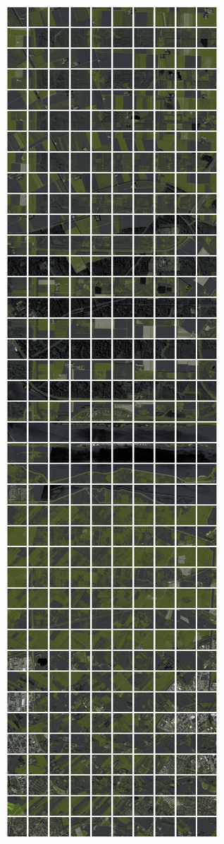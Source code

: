 <html>
<div>
<img src="https://github.com/HakkaTjakka/NL_TILE_MAP/blob/main/18/625/-1049/r.6250.-10490.png" height="44" width="44">
<img src="https://github.com/HakkaTjakka/NL_TILE_MAP/blob/main/18/625/-1049/r.6251.-10490.png" height="44" width="44">
<img src="https://github.com/HakkaTjakka/NL_TILE_MAP/blob/main/18/625/-1049/r.6252.-10490.png" height="44" width="44">
<img src="https://github.com/HakkaTjakka/NL_TILE_MAP/blob/main/18/625/-1049/r.6253.-10490.png" height="44" width="44">
<img src="https://github.com/HakkaTjakka/NL_TILE_MAP/blob/main/18/625/-1049/r.6254.-10490.png" height="44" width="44">
<img src="https://github.com/HakkaTjakka/NL_TILE_MAP/blob/main/18/625/-1049/r.6255.-10490.png" height="44" width="44">
<img src="https://github.com/HakkaTjakka/NL_TILE_MAP/blob/main/18/625/-1049/r.6256.-10490.png" height="44" width="44">
<img src="https://github.com/HakkaTjakka/NL_TILE_MAP/blob/main/18/625/-1049/r.6257.-10490.png" height="44" width="44">
<img src="https://github.com/HakkaTjakka/NL_TILE_MAP/blob/main/18/625/-1049/r.6258.-10490.png" height="44" width="44">
<img src="https://github.com/HakkaTjakka/NL_TILE_MAP/blob/main/18/625/-1049/r.6259.-10490.png" height="44" width="44">
<img src="https://github.com/HakkaTjakka/NL_TILE_MAP/blob/main/18/626/-1049/r.6260.-10490.png" height="44" width="44">
<img src="https://github.com/HakkaTjakka/NL_TILE_MAP/blob/main/18/626/-1049/r.6261.-10490.png" height="44" width="44">
<img src="https://github.com/HakkaTjakka/NL_TILE_MAP/blob/main/18/626/-1049/r.6262.-10490.png" height="44" width="44">
<img src="https://github.com/HakkaTjakka/NL_TILE_MAP/blob/main/18/626/-1049/r.6263.-10490.png" height="44" width="44">
<img src="https://github.com/HakkaTjakka/NL_TILE_MAP/blob/main/18/626/-1049/r.6264.-10490.png" height="44" width="44">
<img src="https://github.com/HakkaTjakka/NL_TILE_MAP/blob/main/18/626/-1049/r.6265.-10490.png" height="44" width="44">
<img src="https://github.com/HakkaTjakka/NL_TILE_MAP/blob/main/18/626/-1049/r.6266.-10490.png" height="44" width="44">
<img src="https://github.com/HakkaTjakka/NL_TILE_MAP/blob/main/18/626/-1049/r.6267.-10490.png" height="44" width="44">
<img src="https://github.com/HakkaTjakka/NL_TILE_MAP/blob/main/18/626/-1049/r.6268.-10490.png" height="44" width="44">
<img src="https://github.com/HakkaTjakka/NL_TILE_MAP/blob/main/18/626/-1049/r.6269.-10490.png" height="44" width="44">
<br>
<img src="https://github.com/HakkaTjakka/NL_TILE_MAP/blob/main/18/625/-1049/r.6250.-10489.png" height="44" width="44">
<img src="https://github.com/HakkaTjakka/NL_TILE_MAP/blob/main/18/625/-1049/r.6251.-10489.png" height="44" width="44">
<img src="https://github.com/HakkaTjakka/NL_TILE_MAP/blob/main/18/625/-1049/r.6252.-10489.png" height="44" width="44">
<img src="https://github.com/HakkaTjakka/NL_TILE_MAP/blob/main/18/625/-1049/r.6253.-10489.png" height="44" width="44">
<img src="https://github.com/HakkaTjakka/NL_TILE_MAP/blob/main/18/625/-1049/r.6254.-10489.png" height="44" width="44">
<img src="https://github.com/HakkaTjakka/NL_TILE_MAP/blob/main/18/625/-1049/r.6255.-10489.png" height="44" width="44">
<img src="https://github.com/HakkaTjakka/NL_TILE_MAP/blob/main/18/625/-1049/r.6256.-10489.png" height="44" width="44">
<img src="https://github.com/HakkaTjakka/NL_TILE_MAP/blob/main/18/625/-1049/r.6257.-10489.png" height="44" width="44">
<img src="https://github.com/HakkaTjakka/NL_TILE_MAP/blob/main/18/625/-1049/r.6258.-10489.png" height="44" width="44">
<img src="https://github.com/HakkaTjakka/NL_TILE_MAP/blob/main/18/625/-1049/r.6259.-10489.png" height="44" width="44">
<img src="https://github.com/HakkaTjakka/NL_TILE_MAP/blob/main/18/626/-1049/r.6260.-10489.png" height="44" width="44">
<img src="https://github.com/HakkaTjakka/NL_TILE_MAP/blob/main/18/626/-1049/r.6261.-10489.png" height="44" width="44">
<img src="https://github.com/HakkaTjakka/NL_TILE_MAP/blob/main/18/626/-1049/r.6262.-10489.png" height="44" width="44">
<img src="https://github.com/HakkaTjakka/NL_TILE_MAP/blob/main/18/626/-1049/r.6263.-10489.png" height="44" width="44">
<img src="https://github.com/HakkaTjakka/NL_TILE_MAP/blob/main/18/626/-1049/r.6264.-10489.png" height="44" width="44">
<img src="https://github.com/HakkaTjakka/NL_TILE_MAP/blob/main/18/626/-1049/r.6265.-10489.png" height="44" width="44">
<img src="https://github.com/HakkaTjakka/NL_TILE_MAP/blob/main/18/626/-1049/r.6266.-10489.png" height="44" width="44">
<img src="https://github.com/HakkaTjakka/NL_TILE_MAP/blob/main/18/626/-1049/r.6267.-10489.png" height="44" width="44">
<img src="https://github.com/HakkaTjakka/NL_TILE_MAP/blob/main/18/626/-1049/r.6268.-10489.png" height="44" width="44">
<img src="https://github.com/HakkaTjakka/NL_TILE_MAP/blob/main/18/626/-1049/r.6269.-10489.png" height="44" width="44">
<br>
<img src="https://github.com/HakkaTjakka/NL_TILE_MAP/blob/main/18/625/-1049/r.6250.-10488.png" height="44" width="44">
<img src="https://github.com/HakkaTjakka/NL_TILE_MAP/blob/main/18/625/-1049/r.6251.-10488.png" height="44" width="44">
<img src="https://github.com/HakkaTjakka/NL_TILE_MAP/blob/main/18/625/-1049/r.6252.-10488.png" height="44" width="44">
<img src="https://github.com/HakkaTjakka/NL_TILE_MAP/blob/main/18/625/-1049/r.6253.-10488.png" height="44" width="44">
<img src="https://github.com/HakkaTjakka/NL_TILE_MAP/blob/main/18/625/-1049/r.6254.-10488.png" height="44" width="44">
<img src="https://github.com/HakkaTjakka/NL_TILE_MAP/blob/main/18/625/-1049/r.6255.-10488.png" height="44" width="44">
<img src="https://github.com/HakkaTjakka/NL_TILE_MAP/blob/main/18/625/-1049/r.6256.-10488.png" height="44" width="44">
<img src="https://github.com/HakkaTjakka/NL_TILE_MAP/blob/main/18/625/-1049/r.6257.-10488.png" height="44" width="44">
<img src="https://github.com/HakkaTjakka/NL_TILE_MAP/blob/main/18/625/-1049/r.6258.-10488.png" height="44" width="44">
<img src="https://github.com/HakkaTjakka/NL_TILE_MAP/blob/main/18/625/-1049/r.6259.-10488.png" height="44" width="44">
<img src="https://github.com/HakkaTjakka/NL_TILE_MAP/blob/main/18/626/-1049/r.6260.-10488.png" height="44" width="44">
<img src="https://github.com/HakkaTjakka/NL_TILE_MAP/blob/main/18/626/-1049/r.6261.-10488.png" height="44" width="44">
<img src="https://github.com/HakkaTjakka/NL_TILE_MAP/blob/main/18/626/-1049/r.6262.-10488.png" height="44" width="44">
<img src="https://github.com/HakkaTjakka/NL_TILE_MAP/blob/main/18/626/-1049/r.6263.-10488.png" height="44" width="44">
<img src="https://github.com/HakkaTjakka/NL_TILE_MAP/blob/main/18/626/-1049/r.6264.-10488.png" height="44" width="44">
<img src="https://github.com/HakkaTjakka/NL_TILE_MAP/blob/main/18/626/-1049/r.6265.-10488.png" height="44" width="44">
<img src="https://github.com/HakkaTjakka/NL_TILE_MAP/blob/main/18/626/-1049/r.6266.-10488.png" height="44" width="44">
<img src="https://github.com/HakkaTjakka/NL_TILE_MAP/blob/main/18/626/-1049/r.6267.-10488.png" height="44" width="44">
<img src="https://github.com/HakkaTjakka/NL_TILE_MAP/blob/main/18/626/-1049/r.6268.-10488.png" height="44" width="44">
<img src="https://github.com/HakkaTjakka/NL_TILE_MAP/blob/main/18/626/-1049/r.6269.-10488.png" height="44" width="44">
<br>
<img src="https://github.com/HakkaTjakka/NL_TILE_MAP/blob/main/18/625/-1049/r.6250.-10487.png" height="44" width="44">
<img src="https://github.com/HakkaTjakka/NL_TILE_MAP/blob/main/18/625/-1049/r.6251.-10487.png" height="44" width="44">
<img src="https://github.com/HakkaTjakka/NL_TILE_MAP/blob/main/18/625/-1049/r.6252.-10487.png" height="44" width="44">
<img src="https://github.com/HakkaTjakka/NL_TILE_MAP/blob/main/18/625/-1049/r.6253.-10487.png" height="44" width="44">
<img src="https://github.com/HakkaTjakka/NL_TILE_MAP/blob/main/18/625/-1049/r.6254.-10487.png" height="44" width="44">
<img src="https://github.com/HakkaTjakka/NL_TILE_MAP/blob/main/18/625/-1049/r.6255.-10487.png" height="44" width="44">
<img src="https://github.com/HakkaTjakka/NL_TILE_MAP/blob/main/18/625/-1049/r.6256.-10487.png" height="44" width="44">
<img src="https://github.com/HakkaTjakka/NL_TILE_MAP/blob/main/18/625/-1049/r.6257.-10487.png" height="44" width="44">
<img src="https://github.com/HakkaTjakka/NL_TILE_MAP/blob/main/18/625/-1049/r.6258.-10487.png" height="44" width="44">
<img src="https://github.com/HakkaTjakka/NL_TILE_MAP/blob/main/18/625/-1049/r.6259.-10487.png" height="44" width="44">
<img src="https://github.com/HakkaTjakka/NL_TILE_MAP/blob/main/18/626/-1049/r.6260.-10487.png" height="44" width="44">
<img src="https://github.com/HakkaTjakka/NL_TILE_MAP/blob/main/18/626/-1049/r.6261.-10487.png" height="44" width="44">
<img src="https://github.com/HakkaTjakka/NL_TILE_MAP/blob/main/18/626/-1049/r.6262.-10487.png" height="44" width="44">
<img src="https://github.com/HakkaTjakka/NL_TILE_MAP/blob/main/18/626/-1049/r.6263.-10487.png" height="44" width="44">
<img src="https://github.com/HakkaTjakka/NL_TILE_MAP/blob/main/18/626/-1049/r.6264.-10487.png" height="44" width="44">
<img src="https://github.com/HakkaTjakka/NL_TILE_MAP/blob/main/18/626/-1049/r.6265.-10487.png" height="44" width="44">
<img src="https://github.com/HakkaTjakka/NL_TILE_MAP/blob/main/18/626/-1049/r.6266.-10487.png" height="44" width="44">
<img src="https://github.com/HakkaTjakka/NL_TILE_MAP/blob/main/18/626/-1049/r.6267.-10487.png" height="44" width="44">
<img src="https://github.com/HakkaTjakka/NL_TILE_MAP/blob/main/18/626/-1049/r.6268.-10487.png" height="44" width="44">
<img src="https://github.com/HakkaTjakka/NL_TILE_MAP/blob/main/18/626/-1049/r.6269.-10487.png" height="44" width="44">
<br>
<img src="https://github.com/HakkaTjakka/NL_TILE_MAP/blob/main/18/625/-1049/r.6250.-10486.png" height="44" width="44">
<img src="https://github.com/HakkaTjakka/NL_TILE_MAP/blob/main/18/625/-1049/r.6251.-10486.png" height="44" width="44">
<img src="https://github.com/HakkaTjakka/NL_TILE_MAP/blob/main/18/625/-1049/r.6252.-10486.png" height="44" width="44">
<img src="https://github.com/HakkaTjakka/NL_TILE_MAP/blob/main/18/625/-1049/r.6253.-10486.png" height="44" width="44">
<img src="https://github.com/HakkaTjakka/NL_TILE_MAP/blob/main/18/625/-1049/r.6254.-10486.png" height="44" width="44">
<img src="https://github.com/HakkaTjakka/NL_TILE_MAP/blob/main/18/625/-1049/r.6255.-10486.png" height="44" width="44">
<img src="https://github.com/HakkaTjakka/NL_TILE_MAP/blob/main/18/625/-1049/r.6256.-10486.png" height="44" width="44">
<img src="https://github.com/HakkaTjakka/NL_TILE_MAP/blob/main/18/625/-1049/r.6257.-10486.png" height="44" width="44">
<img src="https://github.com/HakkaTjakka/NL_TILE_MAP/blob/main/18/625/-1049/r.6258.-10486.png" height="44" width="44">
<img src="https://github.com/HakkaTjakka/NL_TILE_MAP/blob/main/18/625/-1049/r.6259.-10486.png" height="44" width="44">
<img src="https://github.com/HakkaTjakka/NL_TILE_MAP/blob/main/18/626/-1049/r.6260.-10486.png" height="44" width="44">
<img src="https://github.com/HakkaTjakka/NL_TILE_MAP/blob/main/18/626/-1049/r.6261.-10486.png" height="44" width="44">
<img src="https://github.com/HakkaTjakka/NL_TILE_MAP/blob/main/18/626/-1049/r.6262.-10486.png" height="44" width="44">
<img src="https://github.com/HakkaTjakka/NL_TILE_MAP/blob/main/18/626/-1049/r.6263.-10486.png" height="44" width="44">
<img src="https://github.com/HakkaTjakka/NL_TILE_MAP/blob/main/18/626/-1049/r.6264.-10486.png" height="44" width="44">
<img src="https://github.com/HakkaTjakka/NL_TILE_MAP/blob/main/18/626/-1049/r.6265.-10486.png" height="44" width="44">
<img src="https://github.com/HakkaTjakka/NL_TILE_MAP/blob/main/18/626/-1049/r.6266.-10486.png" height="44" width="44">
<img src="https://github.com/HakkaTjakka/NL_TILE_MAP/blob/main/18/626/-1049/r.6267.-10486.png" height="44" width="44">
<img src="https://github.com/HakkaTjakka/NL_TILE_MAP/blob/main/18/626/-1049/r.6268.-10486.png" height="44" width="44">
<img src="https://github.com/HakkaTjakka/NL_TILE_MAP/blob/main/18/626/-1049/r.6269.-10486.png" height="44" width="44">
<br>
<img src="https://github.com/HakkaTjakka/NL_TILE_MAP/blob/main/18/625/-1049/r.6250.-10485.png" height="44" width="44">
<img src="https://github.com/HakkaTjakka/NL_TILE_MAP/blob/main/18/625/-1049/r.6251.-10485.png" height="44" width="44">
<img src="https://github.com/HakkaTjakka/NL_TILE_MAP/blob/main/18/625/-1049/r.6252.-10485.png" height="44" width="44">
<img src="https://github.com/HakkaTjakka/NL_TILE_MAP/blob/main/18/625/-1049/r.6253.-10485.png" height="44" width="44">
<img src="https://github.com/HakkaTjakka/NL_TILE_MAP/blob/main/18/625/-1049/r.6254.-10485.png" height="44" width="44">
<img src="https://github.com/HakkaTjakka/NL_TILE_MAP/blob/main/18/625/-1049/r.6255.-10485.png" height="44" width="44">
<img src="https://github.com/HakkaTjakka/NL_TILE_MAP/blob/main/18/625/-1049/r.6256.-10485.png" height="44" width="44">
<img src="https://github.com/HakkaTjakka/NL_TILE_MAP/blob/main/18/625/-1049/r.6257.-10485.png" height="44" width="44">
<img src="https://github.com/HakkaTjakka/NL_TILE_MAP/blob/main/18/625/-1049/r.6258.-10485.png" height="44" width="44">
<img src="https://github.com/HakkaTjakka/NL_TILE_MAP/blob/main/18/625/-1049/r.6259.-10485.png" height="44" width="44">
<img src="https://github.com/HakkaTjakka/NL_TILE_MAP/blob/main/18/626/-1049/r.6260.-10485.png" height="44" width="44">
<img src="https://github.com/HakkaTjakka/NL_TILE_MAP/blob/main/18/626/-1049/r.6261.-10485.png" height="44" width="44">
<img src="https://github.com/HakkaTjakka/NL_TILE_MAP/blob/main/18/626/-1049/r.6262.-10485.png" height="44" width="44">
<img src="https://github.com/HakkaTjakka/NL_TILE_MAP/blob/main/18/626/-1049/r.6263.-10485.png" height="44" width="44">
<img src="https://github.com/HakkaTjakka/NL_TILE_MAP/blob/main/18/626/-1049/r.6264.-10485.png" height="44" width="44">
<img src="https://github.com/HakkaTjakka/NL_TILE_MAP/blob/main/18/626/-1049/r.6265.-10485.png" height="44" width="44">
<img src="https://github.com/HakkaTjakka/NL_TILE_MAP/blob/main/18/626/-1049/r.6266.-10485.png" height="44" width="44">
<img src="https://github.com/HakkaTjakka/NL_TILE_MAP/blob/main/18/626/-1049/r.6267.-10485.png" height="44" width="44">
<img src="https://github.com/HakkaTjakka/NL_TILE_MAP/blob/main/18/626/-1049/r.6268.-10485.png" height="44" width="44">
<img src="https://github.com/HakkaTjakka/NL_TILE_MAP/blob/main/18/626/-1049/r.6269.-10485.png" height="44" width="44">
<br>
<img src="https://github.com/HakkaTjakka/NL_TILE_MAP/blob/main/18/625/-1049/r.6250.-10484.png" height="44" width="44">
<img src="https://github.com/HakkaTjakka/NL_TILE_MAP/blob/main/18/625/-1049/r.6251.-10484.png" height="44" width="44">
<img src="https://github.com/HakkaTjakka/NL_TILE_MAP/blob/main/18/625/-1049/r.6252.-10484.png" height="44" width="44">
<img src="https://github.com/HakkaTjakka/NL_TILE_MAP/blob/main/18/625/-1049/r.6253.-10484.png" height="44" width="44">
<img src="https://github.com/HakkaTjakka/NL_TILE_MAP/blob/main/18/625/-1049/r.6254.-10484.png" height="44" width="44">
<img src="https://github.com/HakkaTjakka/NL_TILE_MAP/blob/main/18/625/-1049/r.6255.-10484.png" height="44" width="44">
<img src="https://github.com/HakkaTjakka/NL_TILE_MAP/blob/main/18/625/-1049/r.6256.-10484.png" height="44" width="44">
<img src="https://github.com/HakkaTjakka/NL_TILE_MAP/blob/main/18/625/-1049/r.6257.-10484.png" height="44" width="44">
<img src="https://github.com/HakkaTjakka/NL_TILE_MAP/blob/main/18/625/-1049/r.6258.-10484.png" height="44" width="44">
<img src="https://github.com/HakkaTjakka/NL_TILE_MAP/blob/main/18/625/-1049/r.6259.-10484.png" height="44" width="44">
<img src="https://github.com/HakkaTjakka/NL_TILE_MAP/blob/main/18/626/-1049/r.6260.-10484.png" height="44" width="44">
<img src="https://github.com/HakkaTjakka/NL_TILE_MAP/blob/main/18/626/-1049/r.6261.-10484.png" height="44" width="44">
<img src="https://github.com/HakkaTjakka/NL_TILE_MAP/blob/main/18/626/-1049/r.6262.-10484.png" height="44" width="44">
<img src="https://github.com/HakkaTjakka/NL_TILE_MAP/blob/main/18/626/-1049/r.6263.-10484.png" height="44" width="44">
<img src="https://github.com/HakkaTjakka/NL_TILE_MAP/blob/main/18/626/-1049/r.6264.-10484.png" height="44" width="44">
<img src="https://github.com/HakkaTjakka/NL_TILE_MAP/blob/main/18/626/-1049/r.6265.-10484.png" height="44" width="44">
<img src="https://github.com/HakkaTjakka/NL_TILE_MAP/blob/main/18/626/-1049/r.6266.-10484.png" height="44" width="44">
<img src="https://github.com/HakkaTjakka/NL_TILE_MAP/blob/main/18/626/-1049/r.6267.-10484.png" height="44" width="44">
<img src="https://github.com/HakkaTjakka/NL_TILE_MAP/blob/main/18/626/-1049/r.6268.-10484.png" height="44" width="44">
<img src="https://github.com/HakkaTjakka/NL_TILE_MAP/blob/main/18/626/-1049/r.6269.-10484.png" height="44" width="44">
<br>
<img src="https://github.com/HakkaTjakka/NL_TILE_MAP/blob/main/18/625/-1049/r.6250.-10483.png" height="44" width="44">
<img src="https://github.com/HakkaTjakka/NL_TILE_MAP/blob/main/18/625/-1049/r.6251.-10483.png" height="44" width="44">
<img src="https://github.com/HakkaTjakka/NL_TILE_MAP/blob/main/18/625/-1049/r.6252.-10483.png" height="44" width="44">
<img src="https://github.com/HakkaTjakka/NL_TILE_MAP/blob/main/18/625/-1049/r.6253.-10483.png" height="44" width="44">
<img src="https://github.com/HakkaTjakka/NL_TILE_MAP/blob/main/18/625/-1049/r.6254.-10483.png" height="44" width="44">
<img src="https://github.com/HakkaTjakka/NL_TILE_MAP/blob/main/18/625/-1049/r.6255.-10483.png" height="44" width="44">
<img src="https://github.com/HakkaTjakka/NL_TILE_MAP/blob/main/18/625/-1049/r.6256.-10483.png" height="44" width="44">
<img src="https://github.com/HakkaTjakka/NL_TILE_MAP/blob/main/18/625/-1049/r.6257.-10483.png" height="44" width="44">
<img src="https://github.com/HakkaTjakka/NL_TILE_MAP/blob/main/18/625/-1049/r.6258.-10483.png" height="44" width="44">
<img src="https://github.com/HakkaTjakka/NL_TILE_MAP/blob/main/18/625/-1049/r.6259.-10483.png" height="44" width="44">
<img src="https://github.com/HakkaTjakka/NL_TILE_MAP/blob/main/18/626/-1049/r.6260.-10483.png" height="44" width="44">
<img src="https://github.com/HakkaTjakka/NL_TILE_MAP/blob/main/18/626/-1049/r.6261.-10483.png" height="44" width="44">
<img src="https://github.com/HakkaTjakka/NL_TILE_MAP/blob/main/18/626/-1049/r.6262.-10483.png" height="44" width="44">
<img src="https://github.com/HakkaTjakka/NL_TILE_MAP/blob/main/18/626/-1049/r.6263.-10483.png" height="44" width="44">
<img src="https://github.com/HakkaTjakka/NL_TILE_MAP/blob/main/18/626/-1049/r.6264.-10483.png" height="44" width="44">
<img src="https://github.com/HakkaTjakka/NL_TILE_MAP/blob/main/18/626/-1049/r.6265.-10483.png" height="44" width="44">
<img src="https://github.com/HakkaTjakka/NL_TILE_MAP/blob/main/18/626/-1049/r.6266.-10483.png" height="44" width="44">
<img src="https://github.com/HakkaTjakka/NL_TILE_MAP/blob/main/18/626/-1049/r.6267.-10483.png" height="44" width="44">
<img src="https://github.com/HakkaTjakka/NL_TILE_MAP/blob/main/18/626/-1049/r.6268.-10483.png" height="44" width="44">
<img src="https://github.com/HakkaTjakka/NL_TILE_MAP/blob/main/18/626/-1049/r.6269.-10483.png" height="44" width="44">
<br>
<img src="https://github.com/HakkaTjakka/NL_TILE_MAP/blob/main/18/625/-1049/r.6250.-10482.png" height="44" width="44">
<img src="https://github.com/HakkaTjakka/NL_TILE_MAP/blob/main/18/625/-1049/r.6251.-10482.png" height="44" width="44">
<img src="https://github.com/HakkaTjakka/NL_TILE_MAP/blob/main/18/625/-1049/r.6252.-10482.png" height="44" width="44">
<img src="https://github.com/HakkaTjakka/NL_TILE_MAP/blob/main/18/625/-1049/r.6253.-10482.png" height="44" width="44">
<img src="https://github.com/HakkaTjakka/NL_TILE_MAP/blob/main/18/625/-1049/r.6254.-10482.png" height="44" width="44">
<img src="https://github.com/HakkaTjakka/NL_TILE_MAP/blob/main/18/625/-1049/r.6255.-10482.png" height="44" width="44">
<img src="https://github.com/HakkaTjakka/NL_TILE_MAP/blob/main/18/625/-1049/r.6256.-10482.png" height="44" width="44">
<img src="https://github.com/HakkaTjakka/NL_TILE_MAP/blob/main/18/625/-1049/r.6257.-10482.png" height="44" width="44">
<img src="https://github.com/HakkaTjakka/NL_TILE_MAP/blob/main/18/625/-1049/r.6258.-10482.png" height="44" width="44">
<img src="https://github.com/HakkaTjakka/NL_TILE_MAP/blob/main/18/625/-1049/r.6259.-10482.png" height="44" width="44">
<img src="https://github.com/HakkaTjakka/NL_TILE_MAP/blob/main/18/626/-1049/r.6260.-10482.png" height="44" width="44">
<img src="https://github.com/HakkaTjakka/NL_TILE_MAP/blob/main/18/626/-1049/r.6261.-10482.png" height="44" width="44">
<img src="https://github.com/HakkaTjakka/NL_TILE_MAP/blob/main/18/626/-1049/r.6262.-10482.png" height="44" width="44">
<img src="https://github.com/HakkaTjakka/NL_TILE_MAP/blob/main/18/626/-1049/r.6263.-10482.png" height="44" width="44">
<img src="https://github.com/HakkaTjakka/NL_TILE_MAP/blob/main/18/626/-1049/r.6264.-10482.png" height="44" width="44">
<img src="https://github.com/HakkaTjakka/NL_TILE_MAP/blob/main/18/626/-1049/r.6265.-10482.png" height="44" width="44">
<img src="https://github.com/HakkaTjakka/NL_TILE_MAP/blob/main/18/626/-1049/r.6266.-10482.png" height="44" width="44">
<img src="https://github.com/HakkaTjakka/NL_TILE_MAP/blob/main/18/626/-1049/r.6267.-10482.png" height="44" width="44">
<img src="https://github.com/HakkaTjakka/NL_TILE_MAP/blob/main/18/626/-1049/r.6268.-10482.png" height="44" width="44">
<img src="https://github.com/HakkaTjakka/NL_TILE_MAP/blob/main/18/626/-1049/r.6269.-10482.png" height="44" width="44">
<br>
<img src="https://github.com/HakkaTjakka/NL_TILE_MAP/blob/main/18/625/-1049/r.6250.-10481.png" height="44" width="44">
<img src="https://github.com/HakkaTjakka/NL_TILE_MAP/blob/main/18/625/-1049/r.6251.-10481.png" height="44" width="44">
<img src="https://github.com/HakkaTjakka/NL_TILE_MAP/blob/main/18/625/-1049/r.6252.-10481.png" height="44" width="44">
<img src="https://github.com/HakkaTjakka/NL_TILE_MAP/blob/main/18/625/-1049/r.6253.-10481.png" height="44" width="44">
<img src="https://github.com/HakkaTjakka/NL_TILE_MAP/blob/main/18/625/-1049/r.6254.-10481.png" height="44" width="44">
<img src="https://github.com/HakkaTjakka/NL_TILE_MAP/blob/main/18/625/-1049/r.6255.-10481.png" height="44" width="44">
<img src="https://github.com/HakkaTjakka/NL_TILE_MAP/blob/main/18/625/-1049/r.6256.-10481.png" height="44" width="44">
<img src="https://github.com/HakkaTjakka/NL_TILE_MAP/blob/main/18/625/-1049/r.6257.-10481.png" height="44" width="44">
<img src="https://github.com/HakkaTjakka/NL_TILE_MAP/blob/main/18/625/-1049/r.6258.-10481.png" height="44" width="44">
<img src="https://github.com/HakkaTjakka/NL_TILE_MAP/blob/main/18/625/-1049/r.6259.-10481.png" height="44" width="44">
<img src="https://github.com/HakkaTjakka/NL_TILE_MAP/blob/main/18/626/-1049/r.6260.-10481.png" height="44" width="44">
<img src="https://github.com/HakkaTjakka/NL_TILE_MAP/blob/main/18/626/-1049/r.6261.-10481.png" height="44" width="44">
<img src="https://github.com/HakkaTjakka/NL_TILE_MAP/blob/main/18/626/-1049/r.6262.-10481.png" height="44" width="44">
<img src="https://github.com/HakkaTjakka/NL_TILE_MAP/blob/main/18/626/-1049/r.6263.-10481.png" height="44" width="44">
<img src="https://github.com/HakkaTjakka/NL_TILE_MAP/blob/main/18/626/-1049/r.6264.-10481.png" height="44" width="44">
<img src="https://github.com/HakkaTjakka/NL_TILE_MAP/blob/main/18/626/-1049/r.6265.-10481.png" height="44" width="44">
<img src="https://github.com/HakkaTjakka/NL_TILE_MAP/blob/main/18/626/-1049/r.6266.-10481.png" height="44" width="44">
<img src="https://github.com/HakkaTjakka/NL_TILE_MAP/blob/main/18/626/-1049/r.6267.-10481.png" height="44" width="44">
<img src="https://github.com/HakkaTjakka/NL_TILE_MAP/blob/main/18/626/-1049/r.6268.-10481.png" height="44" width="44">
<img src="https://github.com/HakkaTjakka/NL_TILE_MAP/blob/main/18/626/-1049/r.6269.-10481.png" height="44" width="44">
<br>
<img src="https://github.com/HakkaTjakka/NL_TILE_MAP/blob/main/18/625/-1048/r.6250.-10480.png" height="44" width="44">
<img src="https://github.com/HakkaTjakka/NL_TILE_MAP/blob/main/18/625/-1048/r.6251.-10480.png" height="44" width="44">
<img src="https://github.com/HakkaTjakka/NL_TILE_MAP/blob/main/18/625/-1048/r.6252.-10480.png" height="44" width="44">
<img src="https://github.com/HakkaTjakka/NL_TILE_MAP/blob/main/18/625/-1048/r.6253.-10480.png" height="44" width="44">
<img src="https://github.com/HakkaTjakka/NL_TILE_MAP/blob/main/18/625/-1048/r.6254.-10480.png" height="44" width="44">
<img src="https://github.com/HakkaTjakka/NL_TILE_MAP/blob/main/18/625/-1048/r.6255.-10480.png" height="44" width="44">
<img src="https://github.com/HakkaTjakka/NL_TILE_MAP/blob/main/18/625/-1048/r.6256.-10480.png" height="44" width="44">
<img src="https://github.com/HakkaTjakka/NL_TILE_MAP/blob/main/18/625/-1048/r.6257.-10480.png" height="44" width="44">
<img src="https://github.com/HakkaTjakka/NL_TILE_MAP/blob/main/18/625/-1048/r.6258.-10480.png" height="44" width="44">
<img src="https://github.com/HakkaTjakka/NL_TILE_MAP/blob/main/18/625/-1048/r.6259.-10480.png" height="44" width="44">
<img src="https://github.com/HakkaTjakka/NL_TILE_MAP/blob/main/18/626/-1048/r.6260.-10480.png" height="44" width="44">
<img src="https://github.com/HakkaTjakka/NL_TILE_MAP/blob/main/18/626/-1048/r.6261.-10480.png" height="44" width="44">
<img src="https://github.com/HakkaTjakka/NL_TILE_MAP/blob/main/18/626/-1048/r.6262.-10480.png" height="44" width="44">
<img src="https://github.com/HakkaTjakka/NL_TILE_MAP/blob/main/18/626/-1048/r.6263.-10480.png" height="44" width="44">
<img src="https://github.com/HakkaTjakka/NL_TILE_MAP/blob/main/18/626/-1048/r.6264.-10480.png" height="44" width="44">
<img src="https://github.com/HakkaTjakka/NL_TILE_MAP/blob/main/18/626/-1048/r.6265.-10480.png" height="44" width="44">
<img src="https://github.com/HakkaTjakka/NL_TILE_MAP/blob/main/18/626/-1048/r.6266.-10480.png" height="44" width="44">
<img src="https://github.com/HakkaTjakka/NL_TILE_MAP/blob/main/18/626/-1048/r.6267.-10480.png" height="44" width="44">
<img src="https://github.com/HakkaTjakka/NL_TILE_MAP/blob/main/18/626/-1048/r.6268.-10480.png" height="44" width="44">
<img src="https://github.com/HakkaTjakka/NL_TILE_MAP/blob/main/18/626/-1048/r.6269.-10480.png" height="44" width="44">
<br>
<img src="https://github.com/HakkaTjakka/NL_TILE_MAP/blob/main/18/625/-1048/r.6250.-10479.png" height="44" width="44">
<img src="https://github.com/HakkaTjakka/NL_TILE_MAP/blob/main/18/625/-1048/r.6251.-10479.png" height="44" width="44">
<img src="https://github.com/HakkaTjakka/NL_TILE_MAP/blob/main/18/625/-1048/r.6252.-10479.png" height="44" width="44">
<img src="https://github.com/HakkaTjakka/NL_TILE_MAP/blob/main/18/625/-1048/r.6253.-10479.png" height="44" width="44">
<img src="https://github.com/HakkaTjakka/NL_TILE_MAP/blob/main/18/625/-1048/r.6254.-10479.png" height="44" width="44">
<img src="https://github.com/HakkaTjakka/NL_TILE_MAP/blob/main/18/625/-1048/r.6255.-10479.png" height="44" width="44">
<img src="https://github.com/HakkaTjakka/NL_TILE_MAP/blob/main/18/625/-1048/r.6256.-10479.png" height="44" width="44">
<img src="https://github.com/HakkaTjakka/NL_TILE_MAP/blob/main/18/625/-1048/r.6257.-10479.png" height="44" width="44">
<img src="https://github.com/HakkaTjakka/NL_TILE_MAP/blob/main/18/625/-1048/r.6258.-10479.png" height="44" width="44">
<img src="https://github.com/HakkaTjakka/NL_TILE_MAP/blob/main/18/625/-1048/r.6259.-10479.png" height="44" width="44">
<img src="https://github.com/HakkaTjakka/NL_TILE_MAP/blob/main/18/626/-1048/r.6260.-10479.png" height="44" width="44">
<img src="https://github.com/HakkaTjakka/NL_TILE_MAP/blob/main/18/626/-1048/r.6261.-10479.png" height="44" width="44">
<img src="https://github.com/HakkaTjakka/NL_TILE_MAP/blob/main/18/626/-1048/r.6262.-10479.png" height="44" width="44">
<img src="https://github.com/HakkaTjakka/NL_TILE_MAP/blob/main/18/626/-1048/r.6263.-10479.png" height="44" width="44">
<img src="https://github.com/HakkaTjakka/NL_TILE_MAP/blob/main/18/626/-1048/r.6264.-10479.png" height="44" width="44">
<img src="https://github.com/HakkaTjakka/NL_TILE_MAP/blob/main/18/626/-1048/r.6265.-10479.png" height="44" width="44">
<img src="https://github.com/HakkaTjakka/NL_TILE_MAP/blob/main/18/626/-1048/r.6266.-10479.png" height="44" width="44">
<img src="https://github.com/HakkaTjakka/NL_TILE_MAP/blob/main/18/626/-1048/r.6267.-10479.png" height="44" width="44">
<img src="https://github.com/HakkaTjakka/NL_TILE_MAP/blob/main/18/626/-1048/r.6268.-10479.png" height="44" width="44">
<img src="https://github.com/HakkaTjakka/NL_TILE_MAP/blob/main/18/626/-1048/r.6269.-10479.png" height="44" width="44">
<br>
<img src="https://github.com/HakkaTjakka/NL_TILE_MAP/blob/main/18/625/-1048/r.6250.-10478.png" height="44" width="44">
<img src="https://github.com/HakkaTjakka/NL_TILE_MAP/blob/main/18/625/-1048/r.6251.-10478.png" height="44" width="44">
<img src="https://github.com/HakkaTjakka/NL_TILE_MAP/blob/main/18/625/-1048/r.6252.-10478.png" height="44" width="44">
<img src="https://github.com/HakkaTjakka/NL_TILE_MAP/blob/main/18/625/-1048/r.6253.-10478.png" height="44" width="44">
<img src="https://github.com/HakkaTjakka/NL_TILE_MAP/blob/main/18/625/-1048/r.6254.-10478.png" height="44" width="44">
<img src="https://github.com/HakkaTjakka/NL_TILE_MAP/blob/main/18/625/-1048/r.6255.-10478.png" height="44" width="44">
<img src="https://github.com/HakkaTjakka/NL_TILE_MAP/blob/main/18/625/-1048/r.6256.-10478.png" height="44" width="44">
<img src="https://github.com/HakkaTjakka/NL_TILE_MAP/blob/main/18/625/-1048/r.6257.-10478.png" height="44" width="44">
<img src="https://github.com/HakkaTjakka/NL_TILE_MAP/blob/main/18/625/-1048/r.6258.-10478.png" height="44" width="44">
<img src="https://github.com/HakkaTjakka/NL_TILE_MAP/blob/main/18/625/-1048/r.6259.-10478.png" height="44" width="44">
<img src="https://github.com/HakkaTjakka/NL_TILE_MAP/blob/main/18/626/-1048/r.6260.-10478.png" height="44" width="44">
<img src="https://github.com/HakkaTjakka/NL_TILE_MAP/blob/main/18/626/-1048/r.6261.-10478.png" height="44" width="44">
<img src="https://github.com/HakkaTjakka/NL_TILE_MAP/blob/main/18/626/-1048/r.6262.-10478.png" height="44" width="44">
<img src="https://github.com/HakkaTjakka/NL_TILE_MAP/blob/main/18/626/-1048/r.6263.-10478.png" height="44" width="44">
<img src="https://github.com/HakkaTjakka/NL_TILE_MAP/blob/main/18/626/-1048/r.6264.-10478.png" height="44" width="44">
<img src="https://github.com/HakkaTjakka/NL_TILE_MAP/blob/main/18/626/-1048/r.6265.-10478.png" height="44" width="44">
<img src="https://github.com/HakkaTjakka/NL_TILE_MAP/blob/main/18/626/-1048/r.6266.-10478.png" height="44" width="44">
<img src="https://github.com/HakkaTjakka/NL_TILE_MAP/blob/main/18/626/-1048/r.6267.-10478.png" height="44" width="44">
<img src="https://github.com/HakkaTjakka/NL_TILE_MAP/blob/main/18/626/-1048/r.6268.-10478.png" height="44" width="44">
<img src="https://github.com/HakkaTjakka/NL_TILE_MAP/blob/main/18/626/-1048/r.6269.-10478.png" height="44" width="44">
<br>
<img src="https://github.com/HakkaTjakka/NL_TILE_MAP/blob/main/18/625/-1048/r.6250.-10477.png" height="44" width="44">
<img src="https://github.com/HakkaTjakka/NL_TILE_MAP/blob/main/18/625/-1048/r.6251.-10477.png" height="44" width="44">
<img src="https://github.com/HakkaTjakka/NL_TILE_MAP/blob/main/18/625/-1048/r.6252.-10477.png" height="44" width="44">
<img src="https://github.com/HakkaTjakka/NL_TILE_MAP/blob/main/18/625/-1048/r.6253.-10477.png" height="44" width="44">
<img src="https://github.com/HakkaTjakka/NL_TILE_MAP/blob/main/18/625/-1048/r.6254.-10477.png" height="44" width="44">
<img src="https://github.com/HakkaTjakka/NL_TILE_MAP/blob/main/18/625/-1048/r.6255.-10477.png" height="44" width="44">
<img src="https://github.com/HakkaTjakka/NL_TILE_MAP/blob/main/18/625/-1048/r.6256.-10477.png" height="44" width="44">
<img src="https://github.com/HakkaTjakka/NL_TILE_MAP/blob/main/18/625/-1048/r.6257.-10477.png" height="44" width="44">
<img src="https://github.com/HakkaTjakka/NL_TILE_MAP/blob/main/18/625/-1048/r.6258.-10477.png" height="44" width="44">
<img src="https://github.com/HakkaTjakka/NL_TILE_MAP/blob/main/18/625/-1048/r.6259.-10477.png" height="44" width="44">
<img src="https://github.com/HakkaTjakka/NL_TILE_MAP/blob/main/18/626/-1048/r.6260.-10477.png" height="44" width="44">
<img src="https://github.com/HakkaTjakka/NL_TILE_MAP/blob/main/18/626/-1048/r.6261.-10477.png" height="44" width="44">
<img src="https://github.com/HakkaTjakka/NL_TILE_MAP/blob/main/18/626/-1048/r.6262.-10477.png" height="44" width="44">
<img src="https://github.com/HakkaTjakka/NL_TILE_MAP/blob/main/18/626/-1048/r.6263.-10477.png" height="44" width="44">
<img src="https://github.com/HakkaTjakka/NL_TILE_MAP/blob/main/18/626/-1048/r.6264.-10477.png" height="44" width="44">
<img src="https://github.com/HakkaTjakka/NL_TILE_MAP/blob/main/18/626/-1048/r.6265.-10477.png" height="44" width="44">
<img src="https://github.com/HakkaTjakka/NL_TILE_MAP/blob/main/18/626/-1048/r.6266.-10477.png" height="44" width="44">
<img src="https://github.com/HakkaTjakka/NL_TILE_MAP/blob/main/18/626/-1048/r.6267.-10477.png" height="44" width="44">
<img src="https://github.com/HakkaTjakka/NL_TILE_MAP/blob/main/18/626/-1048/r.6268.-10477.png" height="44" width="44">
<img src="https://github.com/HakkaTjakka/NL_TILE_MAP/blob/main/18/626/-1048/r.6269.-10477.png" height="44" width="44">
<br>
<img src="https://github.com/HakkaTjakka/NL_TILE_MAP/blob/main/18/625/-1048/r.6250.-10476.png" height="44" width="44">
<img src="https://github.com/HakkaTjakka/NL_TILE_MAP/blob/main/18/625/-1048/r.6251.-10476.png" height="44" width="44">
<img src="https://github.com/HakkaTjakka/NL_TILE_MAP/blob/main/18/625/-1048/r.6252.-10476.png" height="44" width="44">
<img src="https://github.com/HakkaTjakka/NL_TILE_MAP/blob/main/18/625/-1048/r.6253.-10476.png" height="44" width="44">
<img src="https://github.com/HakkaTjakka/NL_TILE_MAP/blob/main/18/625/-1048/r.6254.-10476.png" height="44" width="44">
<img src="https://github.com/HakkaTjakka/NL_TILE_MAP/blob/main/18/625/-1048/r.6255.-10476.png" height="44" width="44">
<img src="https://github.com/HakkaTjakka/NL_TILE_MAP/blob/main/18/625/-1048/r.6256.-10476.png" height="44" width="44">
<img src="https://github.com/HakkaTjakka/NL_TILE_MAP/blob/main/18/625/-1048/r.6257.-10476.png" height="44" width="44">
<img src="https://github.com/HakkaTjakka/NL_TILE_MAP/blob/main/18/625/-1048/r.6258.-10476.png" height="44" width="44">
<img src="https://github.com/HakkaTjakka/NL_TILE_MAP/blob/main/18/625/-1048/r.6259.-10476.png" height="44" width="44">
<img src="https://github.com/HakkaTjakka/NL_TILE_MAP/blob/main/18/626/-1048/r.6260.-10476.png" height="44" width="44">
<img src="https://github.com/HakkaTjakka/NL_TILE_MAP/blob/main/18/626/-1048/r.6261.-10476.png" height="44" width="44">
<img src="https://github.com/HakkaTjakka/NL_TILE_MAP/blob/main/18/626/-1048/r.6262.-10476.png" height="44" width="44">
<img src="https://github.com/HakkaTjakka/NL_TILE_MAP/blob/main/18/626/-1048/r.6263.-10476.png" height="44" width="44">
<img src="https://github.com/HakkaTjakka/NL_TILE_MAP/blob/main/18/626/-1048/r.6264.-10476.png" height="44" width="44">
<img src="https://github.com/HakkaTjakka/NL_TILE_MAP/blob/main/18/626/-1048/r.6265.-10476.png" height="44" width="44">
<img src="https://github.com/HakkaTjakka/NL_TILE_MAP/blob/main/18/626/-1048/r.6266.-10476.png" height="44" width="44">
<img src="https://github.com/HakkaTjakka/NL_TILE_MAP/blob/main/18/626/-1048/r.6267.-10476.png" height="44" width="44">
<img src="https://github.com/HakkaTjakka/NL_TILE_MAP/blob/main/18/626/-1048/r.6268.-10476.png" height="44" width="44">
<img src="https://github.com/HakkaTjakka/NL_TILE_MAP/blob/main/18/626/-1048/r.6269.-10476.png" height="44" width="44">
<br>
<img src="https://github.com/HakkaTjakka/NL_TILE_MAP/blob/main/18/625/-1048/r.6250.-10475.png" height="44" width="44">
<img src="https://github.com/HakkaTjakka/NL_TILE_MAP/blob/main/18/625/-1048/r.6251.-10475.png" height="44" width="44">
<img src="https://github.com/HakkaTjakka/NL_TILE_MAP/blob/main/18/625/-1048/r.6252.-10475.png" height="44" width="44">
<img src="https://github.com/HakkaTjakka/NL_TILE_MAP/blob/main/18/625/-1048/r.6253.-10475.png" height="44" width="44">
<img src="https://github.com/HakkaTjakka/NL_TILE_MAP/blob/main/18/625/-1048/r.6254.-10475.png" height="44" width="44">
<img src="https://github.com/HakkaTjakka/NL_TILE_MAP/blob/main/18/625/-1048/r.6255.-10475.png" height="44" width="44">
<img src="https://github.com/HakkaTjakka/NL_TILE_MAP/blob/main/18/625/-1048/r.6256.-10475.png" height="44" width="44">
<img src="https://github.com/HakkaTjakka/NL_TILE_MAP/blob/main/18/625/-1048/r.6257.-10475.png" height="44" width="44">
<img src="https://github.com/HakkaTjakka/NL_TILE_MAP/blob/main/18/625/-1048/r.6258.-10475.png" height="44" width="44">
<img src="https://github.com/HakkaTjakka/NL_TILE_MAP/blob/main/18/625/-1048/r.6259.-10475.png" height="44" width="44">
<img src="https://github.com/HakkaTjakka/NL_TILE_MAP/blob/main/18/626/-1048/r.6260.-10475.png" height="44" width="44">
<img src="https://github.com/HakkaTjakka/NL_TILE_MAP/blob/main/18/626/-1048/r.6261.-10475.png" height="44" width="44">
<img src="https://github.com/HakkaTjakka/NL_TILE_MAP/blob/main/18/626/-1048/r.6262.-10475.png" height="44" width="44">
<img src="https://github.com/HakkaTjakka/NL_TILE_MAP/blob/main/18/626/-1048/r.6263.-10475.png" height="44" width="44">
<img src="https://github.com/HakkaTjakka/NL_TILE_MAP/blob/main/18/626/-1048/r.6264.-10475.png" height="44" width="44">
<img src="https://github.com/HakkaTjakka/NL_TILE_MAP/blob/main/18/626/-1048/r.6265.-10475.png" height="44" width="44">
<img src="https://github.com/HakkaTjakka/NL_TILE_MAP/blob/main/18/626/-1048/r.6266.-10475.png" height="44" width="44">
<img src="https://github.com/HakkaTjakka/NL_TILE_MAP/blob/main/18/626/-1048/r.6267.-10475.png" height="44" width="44">
<img src="https://github.com/HakkaTjakka/NL_TILE_MAP/blob/main/18/626/-1048/r.6268.-10475.png" height="44" width="44">
<img src="https://github.com/HakkaTjakka/NL_TILE_MAP/blob/main/18/626/-1048/r.6269.-10475.png" height="44" width="44">
<br>
<img src="https://github.com/HakkaTjakka/NL_TILE_MAP/blob/main/18/625/-1048/r.6250.-10474.png" height="44" width="44">
<img src="https://github.com/HakkaTjakka/NL_TILE_MAP/blob/main/18/625/-1048/r.6251.-10474.png" height="44" width="44">
<img src="https://github.com/HakkaTjakka/NL_TILE_MAP/blob/main/18/625/-1048/r.6252.-10474.png" height="44" width="44">
<img src="https://github.com/HakkaTjakka/NL_TILE_MAP/blob/main/18/625/-1048/r.6253.-10474.png" height="44" width="44">
<img src="https://github.com/HakkaTjakka/NL_TILE_MAP/blob/main/18/625/-1048/r.6254.-10474.png" height="44" width="44">
<img src="https://github.com/HakkaTjakka/NL_TILE_MAP/blob/main/18/625/-1048/r.6255.-10474.png" height="44" width="44">
<img src="https://github.com/HakkaTjakka/NL_TILE_MAP/blob/main/18/625/-1048/r.6256.-10474.png" height="44" width="44">
<img src="https://github.com/HakkaTjakka/NL_TILE_MAP/blob/main/18/625/-1048/r.6257.-10474.png" height="44" width="44">
<img src="https://github.com/HakkaTjakka/NL_TILE_MAP/blob/main/18/625/-1048/r.6258.-10474.png" height="44" width="44">
<img src="https://github.com/HakkaTjakka/NL_TILE_MAP/blob/main/18/625/-1048/r.6259.-10474.png" height="44" width="44">
<img src="https://github.com/HakkaTjakka/NL_TILE_MAP/blob/main/18/626/-1048/r.6260.-10474.png" height="44" width="44">
<img src="https://github.com/HakkaTjakka/NL_TILE_MAP/blob/main/18/626/-1048/r.6261.-10474.png" height="44" width="44">
<img src="https://github.com/HakkaTjakka/NL_TILE_MAP/blob/main/18/626/-1048/r.6262.-10474.png" height="44" width="44">
<img src="https://github.com/HakkaTjakka/NL_TILE_MAP/blob/main/18/626/-1048/r.6263.-10474.png" height="44" width="44">
<img src="https://github.com/HakkaTjakka/NL_TILE_MAP/blob/main/18/626/-1048/r.6264.-10474.png" height="44" width="44">
<img src="https://github.com/HakkaTjakka/NL_TILE_MAP/blob/main/18/626/-1048/r.6265.-10474.png" height="44" width="44">
<img src="https://github.com/HakkaTjakka/NL_TILE_MAP/blob/main/18/626/-1048/r.6266.-10474.png" height="44" width="44">
<img src="https://github.com/HakkaTjakka/NL_TILE_MAP/blob/main/18/626/-1048/r.6267.-10474.png" height="44" width="44">
<img src="https://github.com/HakkaTjakka/NL_TILE_MAP/blob/main/18/626/-1048/r.6268.-10474.png" height="44" width="44">
<img src="https://github.com/HakkaTjakka/NL_TILE_MAP/blob/main/18/626/-1048/r.6269.-10474.png" height="44" width="44">
<br>
<img src="https://github.com/HakkaTjakka/NL_TILE_MAP/blob/main/18/625/-1048/r.6250.-10473.png" height="44" width="44">
<img src="https://github.com/HakkaTjakka/NL_TILE_MAP/blob/main/18/625/-1048/r.6251.-10473.png" height="44" width="44">
<img src="https://github.com/HakkaTjakka/NL_TILE_MAP/blob/main/18/625/-1048/r.6252.-10473.png" height="44" width="44">
<img src="https://github.com/HakkaTjakka/NL_TILE_MAP/blob/main/18/625/-1048/r.6253.-10473.png" height="44" width="44">
<img src="https://github.com/HakkaTjakka/NL_TILE_MAP/blob/main/18/625/-1048/r.6254.-10473.png" height="44" width="44">
<img src="https://github.com/HakkaTjakka/NL_TILE_MAP/blob/main/18/625/-1048/r.6255.-10473.png" height="44" width="44">
<img src="https://github.com/HakkaTjakka/NL_TILE_MAP/blob/main/18/625/-1048/r.6256.-10473.png" height="44" width="44">
<img src="https://github.com/HakkaTjakka/NL_TILE_MAP/blob/main/18/625/-1048/r.6257.-10473.png" height="44" width="44">
<img src="https://github.com/HakkaTjakka/NL_TILE_MAP/blob/main/18/625/-1048/r.6258.-10473.png" height="44" width="44">
<img src="https://github.com/HakkaTjakka/NL_TILE_MAP/blob/main/18/625/-1048/r.6259.-10473.png" height="44" width="44">
<img src="https://github.com/HakkaTjakka/NL_TILE_MAP/blob/main/18/626/-1048/r.6260.-10473.png" height="44" width="44">
<img src="https://github.com/HakkaTjakka/NL_TILE_MAP/blob/main/18/626/-1048/r.6261.-10473.png" height="44" width="44">
<img src="https://github.com/HakkaTjakka/NL_TILE_MAP/blob/main/18/626/-1048/r.6262.-10473.png" height="44" width="44">
<img src="https://github.com/HakkaTjakka/NL_TILE_MAP/blob/main/18/626/-1048/r.6263.-10473.png" height="44" width="44">
<img src="https://github.com/HakkaTjakka/NL_TILE_MAP/blob/main/18/626/-1048/r.6264.-10473.png" height="44" width="44">
<img src="https://github.com/HakkaTjakka/NL_TILE_MAP/blob/main/18/626/-1048/r.6265.-10473.png" height="44" width="44">
<img src="https://github.com/HakkaTjakka/NL_TILE_MAP/blob/main/18/626/-1048/r.6266.-10473.png" height="44" width="44">
<img src="https://github.com/HakkaTjakka/NL_TILE_MAP/blob/main/18/626/-1048/r.6267.-10473.png" height="44" width="44">
<img src="https://github.com/HakkaTjakka/NL_TILE_MAP/blob/main/18/626/-1048/r.6268.-10473.png" height="44" width="44">
<img src="https://github.com/HakkaTjakka/NL_TILE_MAP/blob/main/18/626/-1048/r.6269.-10473.png" height="44" width="44">
<br>
<img src="https://github.com/HakkaTjakka/NL_TILE_MAP/blob/main/18/625/-1048/r.6250.-10472.png" height="44" width="44">
<img src="https://github.com/HakkaTjakka/NL_TILE_MAP/blob/main/18/625/-1048/r.6251.-10472.png" height="44" width="44">
<img src="https://github.com/HakkaTjakka/NL_TILE_MAP/blob/main/18/625/-1048/r.6252.-10472.png" height="44" width="44">
<img src="https://github.com/HakkaTjakka/NL_TILE_MAP/blob/main/18/625/-1048/r.6253.-10472.png" height="44" width="44">
<img src="https://github.com/HakkaTjakka/NL_TILE_MAP/blob/main/18/625/-1048/r.6254.-10472.png" height="44" width="44">
<img src="https://github.com/HakkaTjakka/NL_TILE_MAP/blob/main/18/625/-1048/r.6255.-10472.png" height="44" width="44">
<img src="https://github.com/HakkaTjakka/NL_TILE_MAP/blob/main/18/625/-1048/r.6256.-10472.png" height="44" width="44">
<img src="https://github.com/HakkaTjakka/NL_TILE_MAP/blob/main/18/625/-1048/r.6257.-10472.png" height="44" width="44">
<img src="https://github.com/HakkaTjakka/NL_TILE_MAP/blob/main/18/625/-1048/r.6258.-10472.png" height="44" width="44">
<img src="https://github.com/HakkaTjakka/NL_TILE_MAP/blob/main/18/625/-1048/r.6259.-10472.png" height="44" width="44">
<img src="https://github.com/HakkaTjakka/NL_TILE_MAP/blob/main/18/626/-1048/r.6260.-10472.png" height="44" width="44">
<img src="https://github.com/HakkaTjakka/NL_TILE_MAP/blob/main/18/626/-1048/r.6261.-10472.png" height="44" width="44">
<img src="https://github.com/HakkaTjakka/NL_TILE_MAP/blob/main/18/626/-1048/r.6262.-10472.png" height="44" width="44">
<img src="https://github.com/HakkaTjakka/NL_TILE_MAP/blob/main/18/626/-1048/r.6263.-10472.png" height="44" width="44">
<img src="https://github.com/HakkaTjakka/NL_TILE_MAP/blob/main/18/626/-1048/r.6264.-10472.png" height="44" width="44">
<img src="https://github.com/HakkaTjakka/NL_TILE_MAP/blob/main/18/626/-1048/r.6265.-10472.png" height="44" width="44">
<img src="https://github.com/HakkaTjakka/NL_TILE_MAP/blob/main/18/626/-1048/r.6266.-10472.png" height="44" width="44">
<img src="https://github.com/HakkaTjakka/NL_TILE_MAP/blob/main/18/626/-1048/r.6267.-10472.png" height="44" width="44">
<img src="https://github.com/HakkaTjakka/NL_TILE_MAP/blob/main/18/626/-1048/r.6268.-10472.png" height="44" width="44">
<img src="https://github.com/HakkaTjakka/NL_TILE_MAP/blob/main/18/626/-1048/r.6269.-10472.png" height="44" width="44">
<br>
<img src="https://github.com/HakkaTjakka/NL_TILE_MAP/blob/main/18/625/-1048/r.6250.-10471.png" height="44" width="44">
<img src="https://github.com/HakkaTjakka/NL_TILE_MAP/blob/main/18/625/-1048/r.6251.-10471.png" height="44" width="44">
<img src="https://github.com/HakkaTjakka/NL_TILE_MAP/blob/main/18/625/-1048/r.6252.-10471.png" height="44" width="44">
<img src="https://github.com/HakkaTjakka/NL_TILE_MAP/blob/main/18/625/-1048/r.6253.-10471.png" height="44" width="44">
<img src="https://github.com/HakkaTjakka/NL_TILE_MAP/blob/main/18/625/-1048/r.6254.-10471.png" height="44" width="44">
<img src="https://github.com/HakkaTjakka/NL_TILE_MAP/blob/main/18/625/-1048/r.6255.-10471.png" height="44" width="44">
<img src="https://github.com/HakkaTjakka/NL_TILE_MAP/blob/main/18/625/-1048/r.6256.-10471.png" height="44" width="44">
<img src="https://github.com/HakkaTjakka/NL_TILE_MAP/blob/main/18/625/-1048/r.6257.-10471.png" height="44" width="44">
<img src="https://github.com/HakkaTjakka/NL_TILE_MAP/blob/main/18/625/-1048/r.6258.-10471.png" height="44" width="44">
<img src="https://github.com/HakkaTjakka/NL_TILE_MAP/blob/main/18/625/-1048/r.6259.-10471.png" height="44" width="44">
<img src="https://github.com/HakkaTjakka/NL_TILE_MAP/blob/main/18/626/-1048/r.6260.-10471.png" height="44" width="44">
<img src="https://github.com/HakkaTjakka/NL_TILE_MAP/blob/main/18/626/-1048/r.6261.-10471.png" height="44" width="44">
<img src="https://github.com/HakkaTjakka/NL_TILE_MAP/blob/main/18/626/-1048/r.6262.-10471.png" height="44" width="44">
<img src="https://github.com/HakkaTjakka/NL_TILE_MAP/blob/main/18/626/-1048/r.6263.-10471.png" height="44" width="44">
<img src="https://github.com/HakkaTjakka/NL_TILE_MAP/blob/main/18/626/-1048/r.6264.-10471.png" height="44" width="44">
<img src="https://github.com/HakkaTjakka/NL_TILE_MAP/blob/main/18/626/-1048/r.6265.-10471.png" height="44" width="44">
<img src="https://github.com/HakkaTjakka/NL_TILE_MAP/blob/main/18/626/-1048/r.6266.-10471.png" height="44" width="44">
<img src="https://github.com/HakkaTjakka/NL_TILE_MAP/blob/main/18/626/-1048/r.6267.-10471.png" height="44" width="44">
<img src="https://github.com/HakkaTjakka/NL_TILE_MAP/blob/main/18/626/-1048/r.6268.-10471.png" height="44" width="44">
<img src="https://github.com/HakkaTjakka/NL_TILE_MAP/blob/main/18/626/-1048/r.6269.-10471.png" height="44" width="44">
<br>
</div>
</html>
